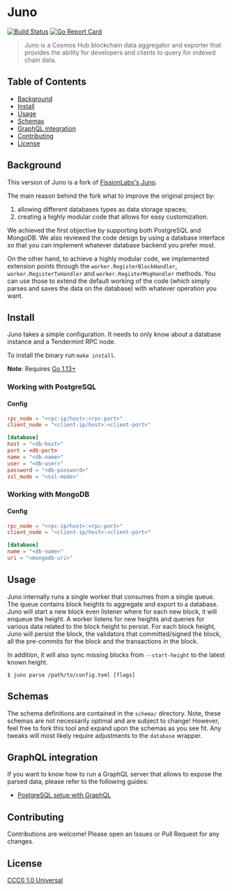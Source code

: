 # Juno
[![Build Status](https://travis-ci.org/fissionlabsio/juno.svg?branch=master)](https://travis-ci.org/fissionlabsio/juno)
[![Go Report Card](https://goreportcard.com/badge/github.com/fissionlabsio/juno)](https://goreportcard.com/report/github.com/fissionlabsio/juno)

> Juno is a Cosmos Hub blockchain data aggregator and exporter that provides the ability for developers and clients to query for indexed chain data.

## Table of Contents
  - [Background](#background)
  - [Install](#install)
  - [Usage](#usage)
  - [Schemas](#schemas)
  - [GraphQL integration](#graphql-integration)
  - [Contributing](#contributing)
  - [License](#license)

## Background
This version of Juno is a fork of [FissionLabs's Juno](https://github.com/fissionlabsio/juno). 

The main reason behind the fork what to improve the original project by: 

1. allowing different databases types as data storage spaces;
2. creating a highly modular code that allows for easy customization.

We achieved the first objective by supporting both PostgreSQL and MongoDB. We also reviewed the code design by using a database interface so that you can implement whatever database backend you prefer most. 

On the other hand, to achieve a highly modular code, we implemented extension points through the `worker.RegisterBlockHandler`, `worker.RegisterTxHandler` and `worker.RegisterMsgHandler` methods. You can use those to extend the default working of the code (which simply parses and saves the data on the database) with whatever operation you want.    


## Install
Juno takes a simple configuration. It needs to only know about a database instance and a Tendermint RPC node.

To install the binary run `make install`.

**Note**: Requires [Go 1.13+](https://golang.org/dl/)

### Working with PostgreSQL
#### Config
```toml
rpc_node = "<rpc-ip/host>:<rpc-port>"
client_node = "<client-ip/host>:<client-port>"

[database]
host = "<db-host>"
port = <db-port>
name = "<db-name>"
user = "<db-user>"
password = "<db-password>"
ssl_mode = "<ssl-mode>"
```

### Working with MongoDB
#### Config
```toml
rpc_node = "<rpc-ip/host>:<rpc-port>"
client_node = "<client-ip/host>:<client-port>"

[database]
name = "<db-name>"
uri = "<mongodb-uri>"
```

## Usage
Juno internally runs a single worker that consumes from a single queue. The queue contains block heights to aggregate and export to a database. Juno will start a new block even listener where for each new block, it will enqueue the height. A worker listens for new heights and queries for various data related to the block height to persist. For each block height, Juno will persist the block, the validators that committed/signed the block, all the pre-commits for the block and the transactions in the block.

In addition, it will also sync missing blocks from `--start-height` to the latest known height.

```shell
$ juno parse /path/to/config.toml [flags]
```

## Schemas
The schema definitions are contained in the `schema/` directory. Note, these schemas are not necessarily optimal and are subject to change! However, feel free to fork this tool and expand upon the schemas as you see fit. Any tweaks will most likely require adjustments to the `database` wrapper.

## GraphQL integration
If you want to know how to run a GraphQL server that allows to expose the parsed data, please refer to the following guides: 

- [PostgreSQL setup with GraphQL](.docs/postgres-graphql-setup.md)

## Contributing
Contributions are welcome! Please open an Issues or Pull Request for any changes.

## License
[CCC0 1.0 Universal](https://creativecommons.org/share-your-work/public-domain/cc0/)
